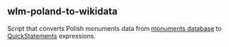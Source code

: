 ## wlm-poland-to-wikidata

Script that converts Polish monuments data from [monuments database](https://commons.wikimedia.org/wiki/Commons:Monuments_database) to [QuickStatements](https://tools.wmflabs.org/wikidata-todo/quick_statements.php) expressions.
